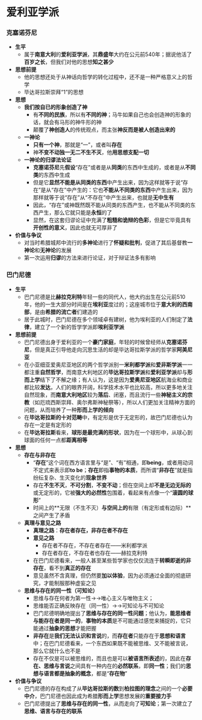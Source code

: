 # 爱利亚学派
### 克塞诺芬尼
* **生平**
  * 属于**南意大利**的**爱利亚学派**，其**鼎盛年**大约在公元前540年；据说他活了**百岁之长**，但我们对他的思想**知之甚少**
* **思想前提**
  * 他的思想还处于从神话向哲学的转化过程中，还不是一种严格意义上的哲学
  * 毕达哥拉斯崇拜“1”的思想
* **思想**
  * **我们按自已的形象创造了神**
    * 有**不同的民族**，所以有**不同的神**；马牛如果自己也会创造神的形象的话，就会有马形的神牛形的神
    * 颠覆了**神创造人**的传统观点，而主张**神反而是被人创造出来的**
  * **一神论**
    * **只有一个神**，那就是“一”，或者叫**存在**
    * 神**不变不动独一无二不生不灭**，他**用思想支配一切**
  * **一神论的归谬法论证**
    * **克塞诺芬尼**先**假设**“存在”或者是从**同类**的东西中生成的，或者是从**不同类**的东西中生成
    * 但是它**显然不能是从同类的东西**中产生出来，因为这样就等于说“存在”是从“存在”中产生的：它也**不能从不同类的东西**中产生出来，因为那样就等于说“存在”从“不存在”中产生出来，也就是**无中生有**
    * 因此，“存在”或神既然既不能从同类的东西产生，也不能从不同类的东西产生，那么它就只能是**永恒**的了
    * 显然，在这套归谬论证中充满了**粗糙和诡辩的色彩**，但是它毕竟具有**开创性的意义**，因此也就无可厚非了
* **价值与争议**
  * 对当时希腊城邦中流行的**多神论**进行了**怀疑和批判**，促进了其后基督教**一神论**和**无神论**的发展
  * 第一次运用**归谬**的方法来进行论证，对于辩证法多有影响
### 巴门尼德
* **生平**
  * 巴门尼德是比**赫拉克利特**年轻一些的同代人，他大约出生在公元前510年，他的一生大部分时间是在**埃利亚**度过的；这座城市位于**意大利的西南部**，是由**希腊的流亡者**们建造的
  * 居于此城时，巴门尼德在多个领域卓有建树，他为埃利亚的人们制定了**法律**，建立了一个新的哲学学派即**埃利亚学派**
* **思想前提**
  * 巴门尼德出身于爱利亚的一个**豪门家庭**，年轻的时候曾经师从**克塞诺芬尼**，但是真正引导他走向沉思生活的却是毕达哥拉斯学派的哲学家**阿美尼亚**
  * 在小亚细亚爱奥尼亚地区的两个哲学派别一**米利都学派**和**爱非斯学派**一一都注重**自然哲学**，而南意大利地区的**毕达哥拉斯学派**和**爱利亚学派**却与**形而上学**结下了不解之缘；有人认为，这是因为**爱奥尼亚地区**航海业和商业都比较**发达**，人们的眼界开阔，科学技术水平也比较高，所以更多地关注自然现象，而**南意大利地区**较为**落后**、闭塞，而且流行一些**神秘主义的宗教**（如厄琉西斯崇拜、奥尔弗斯神秘祭等），所以人们更加关注精神方面的问题，从而培养了一种**形而上学的倾向**
  * 在**毕达哥拉斯的十对范畴**中，有定形是优于无定形的，故巴门尼德也认为存在一定是有定形的
  * 在**毕达哥拉斯**看来，**球形是最完满的形状**，因为在一个球形中，从球心到球面的任何一点都**距离相等**
* **思想**
  * **存在与非存在**
    * “**存在**”这个词在西方语言里与“是”、“有”相通，即**being**，或者用动词不定式来表示即**to be**；**存在**即指**事物的本质**，而所谓“**非存在**”就是指纷纭复杂、生灭变化的**现象世界**
    * 存在**不生不灭**，**不可分割**，**不变不动**；但在空间上却**不是无边无际的**或无定形的，它被**强大的必然性**包围着，看起来有点像一个“**滚圆的球形**”
    * 时间上的**无限（不生不灭）**与空间上的**有限（有定形或有边际）**之间产生了矛盾
  * **真理与意见之路**
    * **真理之路**：**存在者存在，非存在者不存在**
    * **意见之路**
      * 存在者不存在，不存在者存在——米利都学派
      * 存在者存在，不存在者也存在——赫拉克利特
    * 在巴门尼德看来，一般人甚至某些哲学家也仅仅流连于**转瞬即逝的非存在**，看不到**真正的存在**
    * 意见虽然不含真理，但仍然要**加以体验**，因为必须通过全面的彻底研究，才能制服那种虚妄之见
  * **思维与存在的同一性（可知论）**
    * 思维与存在何者为第一性→→唯心主义与唯物主义；
    * 思维能否正确反映存在（同一性）→→可知论与不可知论
    * 巴门尼德明确地提出了**思维与存在的同一性问题**；他认为，**能思维者与能存在者是同一的**，**事物的本质**是不可能通过感觉来捕捉的，它只能通过**抽象的思想**才能把握
    * **非存在**是**我们无法认识和言说**的，而**存在者**只能存在于**思想和语言**中；在巴门尼德看来，一个东西如果既不能被思维、又不能被言说，那么它就什么也不是
    * 存在不仅是可以被思维的，而且也是可以**被语言所表述**的，因此在**存在、思维与言说**之间具有一种内在的**必然联系**，即**同一性**；我们的**思想与语言都是抽象的概念**，都是“**存在物**”
* **价值与争议**
  * 巴门尼德的存在构成了从**毕达哥拉斯的数**到**柏拉图的理念**之间的一个**必要中介**，巴门尼德也因此成为希腊**形而上学**思想发展的**重要接力手**
  * 巴门尼德提出了**思维与存在的同一性**，从而走向了**可知论**；第一次建立了**思维、语言与存在的联系**
